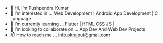 - 👋 Hi, I’m Pushpendra Kumar
- 👀 I’m interested in ... Web Development | Android App Development | C Language
- 🌱 I’m currently learning ... Flutter | HTML CSS JS | 
- 💞️ I’m looking to collaborate on ... App Dev And Web Dev Projects
- 📫 How to reach me ... info.pkrajput@gmail.com
